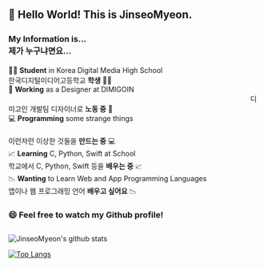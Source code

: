 ## 👋 Hello World! This is JinseoMyeon. <br />
### My Information is...　　　　　　　　　　　　　　　　　　　　　　　　　　　　　　　　　　　　　　　　제가 누구냐면요...

🧑‍🎓 **Student** in Korea Digital Media High School　　　　　　　　　　　　　　　　　　　　　　　　　 　　　 　 　　　한국디지털미디어고등학교 **학생** 🧑‍🎓<br>
🏫 **Working** as a Designer at DIMIGOIN 　　　 　　　　 　　　　　　　　　　　　　　　　　　　　　　　　　　　디미고인 개발팀 디자이너로 **노동 중** 🏫<br>
💻 **Programming** some strange things   　　 　　　 　　　　　　　　　　　　　　　　　　　　　　　　 　　　　　　이런저런 이상한 것들을 **만드는 중** 💻<br>
📈 **Learning** C, Python, Swift at School　　　　　 　　　　　   　　   　　　　　　　 　 　　　　　　　　　　학교에서 C, Python, Swift 등을 **배우는 중** 📈<br>
📉 **Wanting** to Learn Web and App Programming Languages　　 　　　　　　 　　　 　　　　　　 　　　앱이나 웹 프로그래밍 언어 **배우고 싶어요** 📉

### 😄 Feel free to watch my Github profile!
##

![JinseoMyeon's github stats](https://github-readme-stats.vercel.app/api?username=JinseoMyeon&show_icons=true)

[![Top Langs](https://github-readme-stats.vercel.app/api/top-langs/?username=JinseoMyeon)](https://github.com/anuraghazra/github-readme-stats)


